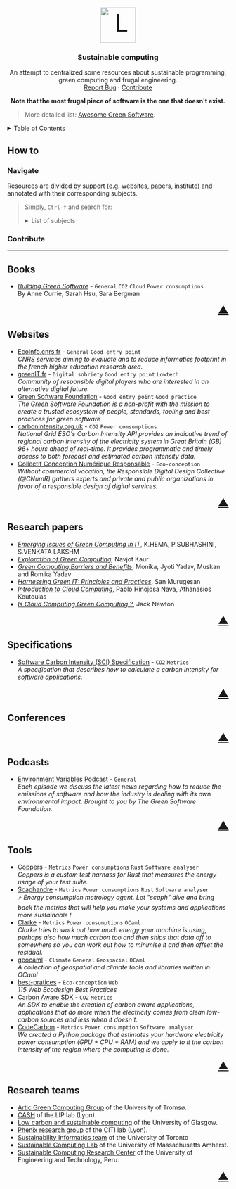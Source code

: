 <!-- PROJECT LOGO -->
<br />
<p align="center">
  <a style="font-size:55px" href="https://github.com/EmileRolley/sustainable-computing-resources">
	  <img src="https://cdn.icon-icons.com/icons2/1389/PNG/512/earth_96091.png" alt="Logo" width="80" height="80">
  </a>

  <h3 align="center">
	Sustainable computing
  </h3>

  <p align="center">
    An attempt to centralized some resources about sustainable programming, green computing and frugal engineering.
   <!-- <br /> -->
   <!--  <a href="https://github.com/github_username/repo_name"><strong>Explore the docs »</strong></a> -->
    <br />
   <!--  <a href="https://github.com/github_username/repo_name">View Demo</a> -->
    <a href="https://github.com/EmileRolley/sustainable-computing-resources/issues">Report Bug</a>
    ·
    <a href="https://github.com/EmileRolley/sustainable-computing-resources/pulls">Contribute</a>
  </p>

  <p align="center">
	  <b>Note that the most frugal piece of software is the one that doesn't exist.</b>
  </p>
</p>

> More detailed list: [Awesome Green Software](https://github.com/Green-Software-Foundation/awesome-green-software).

<details>
  <summary>Table of Contents</summary>

<!-- vim-markdown-toc GitLab -->

- [How to](#how-to)
  - [Navigate](#navigate)
  - [Contribute](#contribute)
- [Books](#books)
- [Websites](#websites)
- [Research papers](#research-papers)
- [Specifications](#specifications)
- [Conferences](#conferences)
- [Podcasts](#podcasts)
- [Tools](#tools)
- [Research teams](#research-teams)

<!-- vim-markdown-toc -->

</details>

## How to

### Navigate

Resources are divided by support (e.g. websites, papers, institute) and
annotated with their corresponding subjects.

> Simply, `Ctrl-f` and search for:
>
> <details>
>   <summary>List of subjects</summary>
>
> - `Climate`
> - `Cloud`
> - `CO2`
> - `Design`
> - `Digital sobriety`
> - `Eco-conception`
> - `General`
> - `Geospacial`
> - `Good entry point`
> - `Good practice`
> - `Low-tech`
> - `Maintenance`
> - `Metrics`
> - `OCaml`
> - `Power consumptions`
> - `Rust`
> - `Software analyser`
> - `Usage`
>
> </details>

### Contribute

---

## Books

- [_Building Green Software_](https://www.oreilly.com/library/view/building-green-software/9781098150617/) - `General` `CO2` `Cloud` `Power consumptions`\
  By Anne Currie, Sarah Hsu, Sara Bergman

<p align="right"><a href="#top" style="font-size: 24px">▲</a></p>

## Websites

- [EcoInfo.cnrs.fr](https://ecoinfo.cnrs.fr/) - `General` `Good entry point`\
  _CNRS services aiming to evaluate and to reduce informatics footprint in the
  french higher education research area._
- [greenIT.fr](https://www.greenit.fr/ressources/) - `Digital sobriety` `Good entry point` `Lowtech`\
  _Community of responsible digital players who are interested in an alternative digital future._
- [Green Software Foundation](https://greensoftware.foundation/) - `Good entry point` `Good practice`\
  _The Green Software Foundation is a non-profit with the mission to create a
  trusted ecosystem of people, standards, tooling and best practices for green
  software_
- [carbonintensity.org.uk](https://www.carbonintensity.org.uk/) - `CO2` `Power comsumptions`\
  _National Grid ESO's Carbon Intensity API provides an indicative trend of
  regional carbon intensity of the electricity system in Great Britain (GB) 96+
  hours ahead of real-time. It provides programmatic and timely access to both
  forecast and estimated carbon intensity data._
- [Collectif Conception Numérique Responsable](https://collectif.greenit.fr/) - `Eco-conception`\
  _Without commercial vocation, the Responsible Digital Design Collective
  (@CNumR) gathers experts and private and public organizations in favor of a
  responsible design of digital services._

<p align="right"><a href="#top" style="font-size: 24px">▲</a></p>

## Research papers

- [_Emerging Issues of Green Computing in IT_](https://www.ijser.org/researchpaper/Emerging-Issues-of-Green-Computing-in-IT.pdf), K.HEMA, P.SUBHASHINI, S.VENKATA LAKSHM
- [_Exploration of Green Computing_](https://citeseerx.ist.psu.edu/viewdoc/summary?doi=10.1.1.413.7249), Navjot Kaur
- [_Green Computing:Barriers and Benefits_](https://www.ripublication.com/ijcir17/ijcirv13n3_03.pdf), Monika, Jyoti Yadav, Muskan and Romika Yadav
- [_Harnessing Green IT: Principles and Practices_](https://www.pitt.edu/~dtipper/2011/GreenPaper.pdf), San Murugesan
- [_Introduction to Cloud Computing_](https://www.academia.edu/5353941/Introduction_to_Green_Computing), Pablo Hinojosa Nava, Athanasios Koutoulas
- [_Is Cloud Computing Green Computing ?_](https://www.jstor.org/stable/23630285?refreqid=excelsior%3A2ac4710f3fa2120a8e9bd204bba1d3c4), Jack Newton

<p align="right"><a href="#top" style="font-size: 24px">▲</a></p>

## Specifications

- [Software Carbon Intensity (SCI) Specification](https://github.com/Green-Software-Foundation/software_carbon_intensity) - `CO2` `Metrics`\
  _A specification that describes how to calculate a carbon intensity for
  software applications._

<p align="right"><a href="#top" style="font-size: 24px">▲</a></p>

## Conferences

<p align="right"><a href="#top" style="font-size: 24px">▲</a></p>

## Podcasts

- [Environment Variables Podcast](https://www.youtube.com/playlist?list=PLPDOrOxOHQcP5paHDDufmEqx2ITxQOTkl) - `General`\
  _Each episode we discuss the latest news regarding how to reduce the emissions
  of software and how the industry is dealing with its own environmental impact.
  Brought to you by The Green Software Foundation._

<p align="right"><a href="#top" style="font-size: 24px">▲</a></p>

## Tools

- [Coppers](https://github.com/ThijsRay/coppers) - `Metrics` `Power consumptions` `Rust` `Software analyser`\
  _Coppers is a custom test harnass for Rust that measures the energy usage of
  your test suite._
- [Scaphandre](https://github.com/hubblo-org/scaphandre) - `Metrics` `Power consumptions` `Rust` `Software analyser`\
  _:zap: Energy consumption metrology agent. Let "scaph" dive and bring back the
  metrics that will help you make your systems and applications more sustainable
  !._
- [Clarke](https://github.com/patricoferris/clarke) - `Metrics` `Power consumptions` `OCaml` \
  _Clarke tries to work out how much energy your machine is using, perhaps also
  how much carbon too and then ships that data off to somewhere so you can work
  out how to minimise it and then offset the residual._
- [geocaml](https://github.com/geocaml) - `Climate` `General` `Geospacial` `OCaml`\
  _A collection of geospatial and climate tools and libraries written in OCaml_
- [best-pratices](https://github.com/cnumr/best-practices) - `Eco-conception` `Web`\
  _115 Web Ecodesign Best Practices_
- [Carbon Aware SDK](https://github.com/Green-Software-Foundation/carbon-aware-sdk) - `CO2` `Metrics`\
  _An SDK to enable the creation of carbon aware applications, applications that
  do more when the electricity comes from clean low-carbon sources and less when
  it doesn't._
- [CodeCarbon](https://github.com/mlco2/codecarbon) - `Metrics` `Power consumption` `Software analyser`\
  _We created a Python package that estimates your hardware electricity power
  consumption (GPU + CPU + RAM) and we apply to it the carbon intensity of the
  region where the computing is done._

<p align="right"><a href="#top" style="font-size: 24px">▲</a></p>

## Research teams

- [Artic Green Computing Group](https://site.uit.no/arcticgreen/) of the University of Tromsø.
- [CASH](http://www.ens-lyon.fr/LIP/CASH/) of the LIP lab (Lyon).
- [Low carbon and sustainable computing](https://www.gla.ac.uk/schools/computing/research/researchthemes/lowcarbon/) of the University of Glasgow.
- [Phenix research group](https://phenix.citi-lab.fr/) of the CITI lab (Lyon).
- [Sustainability Informatics team](https://web.cs.toronto.edu/research/sustainability-informatics) of the University of Toronto
- [Sustainable Computing Lab](https://www.sustainablecomputinglab.io/) of the University of Massachusetts Amherst.
- [Sustainable Computing Research Center](https://compsust.utec.edu.pe/about) of the University of Engineering and Technology, Peru.

<p align="right"><a href="#top" style="font-size: 24px">▲</a></p>
